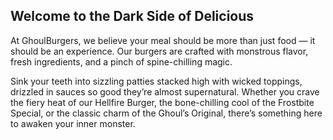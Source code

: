 ## Welcome to the Dark Side of Delicious
At GhoulBurgers, we believe your meal should be more than just food — it should be an experience.
Our burgers are crafted with monstrous flavor, fresh ingredients, and a pinch of spine-chilling magic.

Sink your teeth into sizzling patties stacked high with wicked toppings, drizzled in sauces so good they’re
almost supernatural. Whether you crave the fiery heat of our Hellfire Burger, the bone-chilling cool of the
Frostbite Special, or the classic charm of the Ghoul’s Original, there’s something here to awaken your inner monster.
